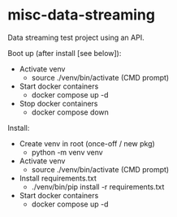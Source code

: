 # misc-data-streaming

Data streaming test project using an API.

Boot up (after install [see below]):
- Activate venv
    - source ./venv/bin/activate  (CMD prompt)
- Start docker containers
    - docker compose up -d
- Stop docker containers
    - docker compose down

Install:
- Create venv in root (once-off / new pkg)
    - python -m venv venv
- Activate venv
    - source ./venv/bin/activate  (CMD prompt)
- Install requirements.txt
    - ./venv/bin/pip install -r requirements.txt
- Start docker containers
    - docker compose up -d

